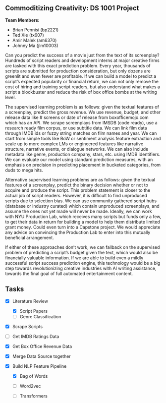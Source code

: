## Commoditizing Creativity: DS 1001 Project

**Team Members:**
- Brian Pennisi (bp2221)
- Ted Xie (tx607)
- Amir Malek (am6370)
- Johnny Ma (jlm10003)

Can you predict the success of a movie just from the text of its screenplay? Hundreds of script readers and development interns at major creative firms are tasked with this exact prediction problem. Every year, thousands of scripts are submitted for production consideration, but only dozens are greenlit and even fewer are profitable. If we can build a model to predict a script’s expected popularity or financial return, we can not only remove the cost of hiring and training script readers, but also understand what makes a script a blockbuster and reduce the risk of box office bombs at the writing level. 


The supervised learning problem is as follows: given the textual features of a screenplay, predict the gross revenue. We use revenue, budget, and other release data like # screens or date of release from boxofficemojo.com which has an API. We scrape screenplays from IMSDB (code ready), use a research ready film corpus, or use subtitle data. We can link film data through IMDB ids or fuzzy string matches on film names and year. We can start from simple tools like BoW or sentiment analysis feature extraction and scale up to more complex LMs or engineered features like narrative structure, narrative events, or dialogue networks. We can also include metadata like genre, production company, stars, etc. using IMDB identifiers. We can evaluate our model using standard prediction measures, with an emphasis on precision in predicting placement in bucketed categories, from duds to mega hits. 


Alternative supervised learning problems are as follows: given the textual features of a screenplay, predict the binary decision whether or not to acquire and produce the script. This problem statement is closer to the actual job of script readers. However, it is difficult to find unproduced scripts due to selection bias. We can use community gathered script hubs (database or industry curated) which contain unproduced screenplays, and assume the ones not yet made will never be made. Ideally, we can work with NYU Production Lab, which receives many scripts but funds only a few, to get their data in return for building a model to help them distribute limited grant money. Could even turn into a Capstone project. We would appreciate any advice on convincing the Production Lab to enter into this mutually beneficial arrangement. 


If either of these approaches don’t work, we can fallback on the supervised problem of predicting a script’s budget given the text, which would also be financially valuable information. If we are able to build even a mildly successful script success prediction engine, this technology would be a big step towards revolutionizing creative industries with AI writing assistance, towards the final goal of full automated entertainment content. 


## Tasks

- [x] Literature Review
	- [x] Script Papers
	- [ ] Genre Classification

- [x] Scrape Scripts
- [ ] Get IMDB Ratings Data
- [x] Get Box Office Revenue Data
- [x] Merge Data Source together

- [x] Build NLP Feature Pipeline
	- [x] Bag of Words
	- [ ] Word2vec
	- [ ] Transformers

